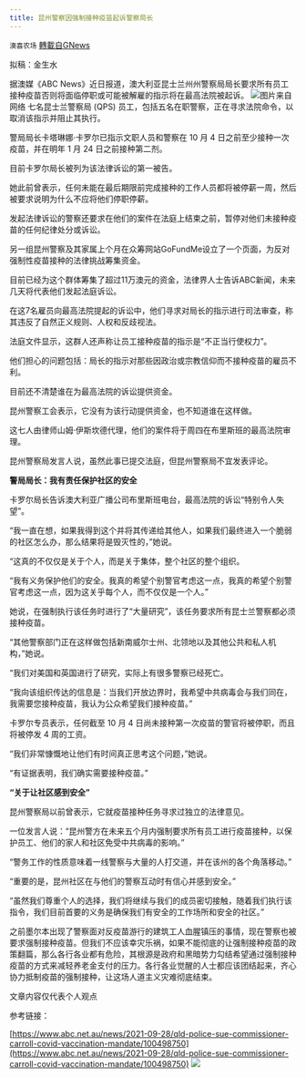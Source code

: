 ```yaml
---
title: 昆州警察因强制接种疫苗起诉警察局长
---
```

`澳喜农场` [轉載自GNews](https://gnews.org/zh-hans/1565939/)

拟稿：金生水

据澳媒《ABC News》近日报道，澳大利亚昆士兰州州警察局局长要求所有员工接种疫苗否则将面临停职或可能被解雇的指示将在最高法院被起诉。
![](https://assets.gnews.org/wp-content/uploads/2021/09/16330584951.png)图片来自网络
七名昆士兰警察局 (QPS) 员工，包括五名在职警察，正在寻求法院命令，以取消该指示并阻止其执行。

警局局长卡塔琳娜·卡罗尔已指示文职人员和警察在 10 月 4 日之前至少接种一次疫苗，并在明年 1 月 24 日之前接种第二剂。

目前卡罗尔局长被列为该法律诉讼的第一被告。

她此前曾表示，任何未能在最后期限前完成接种的工作人员都将被停薪一周，然后被要求说明为什么不应将他们停职停薪。

发起法律诉讼的警察还要求在他们的案件在法庭上结束之前，暂停对他们未接种疫苗的任何纪律处分或诉讼。

另一组昆州警察及其家属上个月在众筹网站GoFundMe设立了一个页面，为反对强制性疫苗接种的法律挑战筹集资金。

目前已经为这个群体筹集了超过11万澳元的资金，法律界人士告诉ABC新闻，未来几天将代表他们发起法庭诉讼。

在这7名雇员向最高法院提起的诉讼中，他们寻求对局长的指示进行司法审查，称其违反了自然正义规则、人权和反歧视法。

法庭文件显示，这群人还声称让员工接种疫苗的指示是“不正当行使权力”。

他们担心的问题包括：局长的指示对那些因政治或宗教信仰而不接种疫苗的雇员不利。

目前还不清楚谁在为最高法院的诉讼提供资金。

昆州警察工会表示，它没有为该行动提供资金，也不知道谁在这样做。

这七人由律师山姆·伊斯坎德代理，他们的案件将于周四在布里斯班的最高法院审理。

昆州警察局发言人说，虽然此事已提交法庭，但昆州警察局不宜发表评论。

**警局局长：我有责任保护社区的安全**

卡罗尔局长告诉澳大利亚广播公司布里斯班电台，最高法院的诉讼“特别令人失望”。

“我一直在想，如果我得到这个并将其传递给其他人，如果我们最终进入一个脆弱的社区怎么办，那么结果将是毁灭性的，”她说。

“这真的不仅仅是关于个人，而是关于集体，整个社区的整个组织。

“我有义务保护他们的安全。我真的希望个别警官考虑这一点，我真的希望个别警官考虑这一点，因为这关乎每个人，而不仅仅是一个人。”

她说，在强制执行该任务时进行了“大量研究”，该任务要求所有昆士兰警察都必须接种疫苗。

“其他警察部门正在这样做包括新南威尔士州、北领地以及其他公共和私人机构，”她说。

“我们对美国和英国进行了研究，实际上有很多警察已经死亡。

“我向该组织传达的信息是：当我们开放边界时，我希望中共病毒会与我们同在，我需要您接种疫苗，我认为公众希望我们接种疫苗。”

卡罗尔专员表示，任何截至 10 月 4 日尚未接种第一次疫苗的警官将被停职，而且将被停发 4 周的工资。

“我们非常慷慨地让他们有时间真正思考这个问题，”她说。

“有证据表明，我们确实需要接种疫苗。”

**“关于让社区感到安全”**

昆州警察局以前曾表示，它就疫苗接种任务寻求过独立的法律意见。

一位发言人说：“昆州警方在未来五个月内强制要求所有员工进行疫苗接种，以保护员工、他们的家人和社区免受中共病毒的影响。”

“警务工作的性质意味着一线警察与大量的人打交道，并在该州的各个角落移动。”

“重要的是，昆州社区在与他们的警察互动时有信心并感到安全。”

“虽然我们尊重个人的选择，我们将继续与我们的成员密切接触，随着我们执行该指令，我们目前首要的义务是确保我们有安全的工作场所和安全的社区。”

之前墨尔本出现了警察面对反疫苗游行的建筑工人血腥镇压的事情，现在警察也被要求强制接种疫苗。但我们不应该幸灾乐祸，如果不能彻底的让强制接种疫苗的政策翻篇，那么各行各业都有危险，其根源是政府和黑暗势力勾结希望通过强制接种疫苗的方式来减轻养老金支付的压力。各行各业觉醒的人士都应该团结起来，齐心协力抵制疫苗的强制接种，让这场人道主义灾难彻底结束。

文章内容仅代表个人观点

参考链接：

[https://www.abc.net.au/news/2021-09-28/qld-police-sue-commissioner-carroll-covid-vaccination-mandate/100498750](https://www.abc.net.au/news/2021-09-28/qld-police-sue-commissioner-carroll-covid-vaccination-mandate/100498750)
![](https://assets.gnews.org/wp-content/uploads/2021/09/澳喜图标2-1.jpg)
